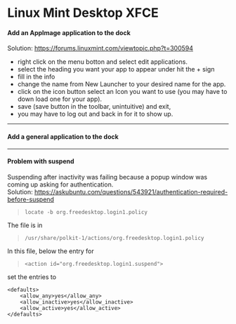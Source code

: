 # Linux Mint Desktop XFCE


#### Add an AppImage application to the dock
Solution: https://forums.linuxmint.com/viewtopic.php?t=300594

- right click on the menu botton and select edit applications. 
- select the heading you want your app to appear under hit the + sign
- fill in the info
- change the name from New Launcher to your desired name for the app.
- click on the icon button select an Icon you want to use (you may have to down load one for your app). 
- save (save button in the toolbar, unintuitive) and exit,
- you may have to log out and back in for it to show up. 

---
#### Add a general application to the dock

---
#### Problem with suspend
Suspending after inactivity was failing because a popup window was coming up asking for authentication. \
Solution: https://askubuntu.com/questions/543921/authentication-required-before-suspend

>`locate -b org.freedesktop.login1.policy`

The file is in 
>`/usr/share/polkit-1/actions/org.freedesktop.login1.policy`

In this file, below the entry for 
> `<action id="org.freedesktop.login1.suspend">`

set the entries to  
```
<defaults>
    <allow_any>yes</allow_any>
    <allow_inactive>yes</allow_inactive>
    <allow_active>yes</allow_active>
</defaults>
```



